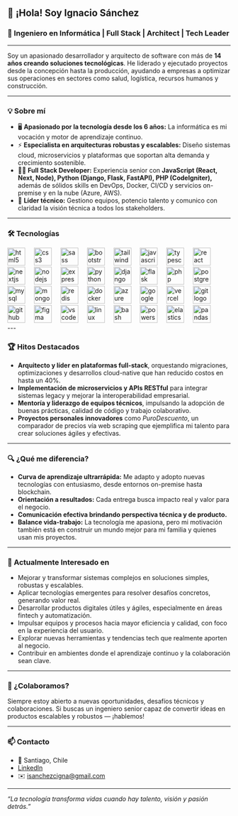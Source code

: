 ## 👋 ¡Hola! Soy Ignacio Sánchez

### 🚀 Ingeniero en Informática | Full Stack | Architect | Tech Leader

---

Soy un apasionado desarrollador y arquitecto de software con más de **14 años creando soluciones tecnológicas**. He liderado y ejecutado proyectos desde la concepción hasta la producción, ayudando a empresas a optimizar sus operaciones en sectores como salud, logística, recursos humanos y construcción.

---

### 💡 Sobre mí

- 🖥️ **Apasionado por la tecnología desde los 6 años:** La informática es mi vocación y motor de aprendizaje continuo.
- ⚡ **Especialista en arquitecturas robustas y escalables:** Diseño sistemas cloud, microservicios y plataformas que soportan alta demanda y crecimiento sostenible.
- 👨‍💻 **Full Stack Developer:** Experiencia senior con **JavaScript (React, Next, Node), Python (Django, Flask, FastAPI), PHP (CodeIgniter),** además de sólidos skills en DevOps, Docker, CI/CD y servicios on-premise y en la nube (Azure, AWS).
- 🧭 **Líder técnico:** Gestiono equipos, potencio talento y comunico con claridad la visión técnica a todos los stakeholders.

---

### 🛠️ Tecnologías

<div align="left"> 
  <!-- Frontend & UI -->
  <img src="https://skillicons.dev/icons?i=html" height="40" alt="html5 logo" />
  <img width="12" />
  <img src="https://skillicons.dev/icons?i=css" height="40" alt="css3 logo" />
  <img width="12" />
  <img src="https://skillicons.dev/icons?i=sass" height="40" alt="sass logo" />
  <img width="12" />
  <img src="https://skillicons.dev/icons?i=bootstrap" height="40" alt="bootstrap logo" />
  <img width="12" />
  <img src="https://skillicons.dev/icons?i=tailwind" height="40" alt="tailwind logo" />
  <img width="12" />
  <img src="https://skillicons.dev/icons?i=js" height="40" alt="javascript logo" />
  <img width="12" />
  <img src="https://skillicons.dev/icons?i=ts" height="40" alt="typescript logo" />
  <img width="12" />
  <img src="https://skillicons.dev/icons?i=react" height="40" alt="react logo" />
  <img width="12" />
  <img src="https://skillicons.dev/icons?i=nextjs" height="40" alt="nextjs logo" />
  <img width="12" />
  <!-- Backend -->
  <img src="https://skillicons.dev/icons?i=nodejs" height="40" alt="nodejs logo" />
  <img width="12" />
  <img src="https://skillicons.dev/icons?i=express" height="40" alt="express logo" />
  <img width="12" />
  <img src="https://skillicons.dev/icons?i=python" height="40" alt="python logo" />
  <img width="12" />
  <img src="https://skillicons.dev/icons?i=django" height="40" alt="django logo" />
  <img width="12" />
  <img src="https://skillicons.dev/icons?i=flask" height="40" alt="flask logo" />
  <img width="12" />
  <img src="https://skillicons.dev/icons?i=php" height="40" alt="php logo" />
  <img width="12" />
  <!-- Bases de datos -->
  <img src="https://skillicons.dev/icons?i=postgres" height="40" alt="postgresql logo" />
  <img width="12" />
  <img src="https://skillicons.dev/icons?i=mysql" height="40" alt="mysql logo" />
  <img width="12" />
  <img src="https://skillicons.dev/icons?i=mongodb" height="40" alt="mongodb logo" />
  <img width="12" />
  <img src="https://skillicons.dev/icons?i=redis" height="40" alt="redis logo" />
  <img width="12" />
  <!-- DevOps & Cloud -->
  <img src="https://skillicons.dev/icons?i=docker" height="40" alt="docker logo" />
  <img width="12" />
  <img src="https://skillicons.dev/icons?i=azure" height="40" alt="azure logo" />
  <img width="12" />
  <img src="https://skillicons.dev/icons?i=gcp" height="40" alt="googlecloud logo" />
  <img width="12" />
  <img src="https://skillicons.dev/icons?i=vercel" height="40" alt="vercel logo" />
  <img width="12" />
  <!-- Herramientas & Otros -->
  <img src="https://skillicons.dev/icons?i=git" height="40" alt="git logo" />
  <img width="12" />
  <img src="https://skillicons.dev/icons?i=github" height="40" alt="github logo" />
  <img width="12" />
  <img src="https://skillicons.dev/icons?i=figma" height="40" alt="figma logo" />
  <img width="12" />
  <img src="https://skillicons.dev/icons?i=vscode" height="40" alt="vscode logo" />
  <img width="12" />
  <img src="https://skillicons.dev/icons?i=linux" height="40" alt="linux logo" />
  <img width="12" />
  <img src="https://skillicons.dev/icons?i=bash" height="40" alt="bash logo" />
  <img width="12" />
  <img src="https://skillicons.dev/icons?i=powershell" height="40" alt="powershell logo" />
  <img width="12" />
  <!-- Analytics/Big Data -->
  <img src="https://skillicons.dev/icons?i=elasticsearch" height="40" alt="elasticsearch logo" />
  <img width="12" />
  <img src="https://skillicons.dev/icons?i=pandas" height="40" alt="pandas logo" />
</div>
---

### 🏆 Hitos Destacados

- **Arquitecto y líder en plataformas full-stack**, orquestando migraciones, optimizaciones y desarrollos cloud-native que han reducido costos en hasta un 40%.
- **Implementación de microservicios y APIs RESTful** para integrar sistemas legacy y mejorar la interoperabilidad empresarial.
- **Mentoría y liderazgo de equipos técnicos**, impulsando la adopción de buenas prácticas, calidad de código y trabajo colaborativo.
- **Proyectos personales innovadores** como _PuroDescuento_, un comparador de precios vía web scraping que ejemplifica mi talento para crear soluciones ágiles y efectivas.

---

### 🔍 ¿Qué me diferencia?

- **Curva de aprendizaje ultrarrápida:** Me adapto y adopto nuevas tecnologías con entusiasmo, desde entornos on-premise hasta blockchain.
- **Orientación a resultados:** Cada entrega busca impacto real y valor para el negocio.
- **Comunicación efectiva brindando perspectiva técnica y de producto.**
- **Balance vida-trabajo:** La tecnología me apasiona, pero mi motivación también está en construir un mundo mejor para mi familia y quienes usan mis proyectos.

---

### 🌱 Actualmente Interesado en

- Mejorar y transformar sistemas complejos en soluciones simples, robustas y escalables.
- Aplicar tecnologías emergentes para resolver desafíos concretos, generando valor real.
- Desarrollar productos digitales útiles y ágiles, especialmente en áreas fintech y automatización.
- Impulsar equipos y procesos hacia mayor eficiencia y calidad, con foco en la experiencia del usuario.
- Explorar nuevas herramientas y tendencias tech que realmente aporten al negocio.
- Contribuir en ambientes donde el aprendizaje continuo y la colaboración sean clave.

---

### 💬 ¿Colaboramos?

Siempre estoy abierto a nuevas oportunidades, desafíos técnicos y colaboraciones. Si buscas un ingeniero senior capaz de convertir ideas en productos escalables y robustos — ¡hablemos!

---

### 📫 Contacto

- 📍 Santiago, Chile
- [LinkedIn](https://www.linkedin.com/in/isanchezcigna/)
- ✉️ isanchezcigna@gmail.com

---

_“La tecnología transforma vidas cuando hay talento, visión y pasión detrás.”_

